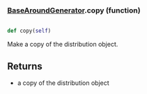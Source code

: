 ### [BaseAroundGenerator](BaseAroundGenerator.md).copy (function)


```py

def copy(self)

```



Make a copy of the distribution object.

Returns
---------
* a copy of the distribution object

